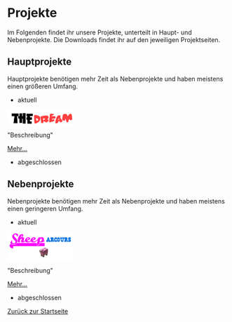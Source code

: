 # Projekte
Im Folgenden findet ihr unsere Projekte, unterteilt in Haupt- und Nebenprojekte. Die Downloads findet ihr auf den jeweiligen Projektseiten.
## Hauptprojekte
Hauptprojekte benötigen mehr Zeit als Nebenprojekte und haben meistens einen größeren Umfang.
* aktuell

<img src="images/The-Dream.png" width="150" align="middle" >

"Beschreibung"

[Mehr...](https://themaun.github.io/Projekte/The_Dream)

* abgeschlossen
## Nebenprojekte
Nebenprojekte benötigen mehr Zeit als Nebenprojekte und haben meistens einen geringeren Umfang.
* aktuell<br />

<img src="images/Sheeparcours.png" width="150" align="middle">

"Beschreibung"

[Mehr...](https://themaun.github.io/Projekte/Sheeparcours)

* abgeschlossen

[Zurück zur Startseite](https://themaun.github.io)
